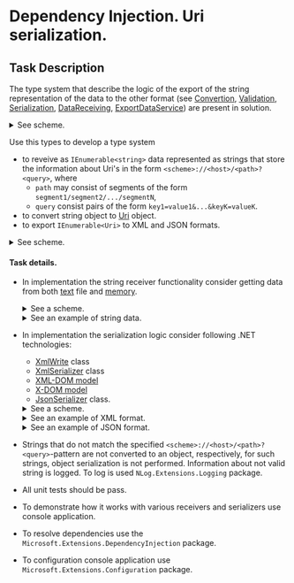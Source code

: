 # Dependency Injection. Uri serialization.

## Task Description

The type system that describe the logic of the export of the string representation of the data to the other format (see [Convertion](https://gitlab.com/autocode-tasks/net-6/dependency-injection-uri-serialization/-/blob/main/Conversion/IConverter.cs#L7), [Validation](https://gitlab.com/autocode-tasks/net-6/dependency-injection-uri-serialization/-/blob/main/Validation/IValidator.cs#L7), [Serialization](https://gitlab.com/autocode-tasks/net-6/dependency-injection-uri-serialization/-/blob/main/Serialization/IDataSerializer.cs#L17), [DataReceiving](https://gitlab.com/autocode-tasks/net-6/dependency-injection-uri-serialization/-/blob/main/DataReceiving/IDataReceiver.cs#L8), [ExportDataService](https://gitlab.com/autocode-tasks/net-6/dependency-injection-uri-serialization/-/blob/main/Conversion/IConverter.cs#L7)) are present in solution.
<details><summary>See scheme.</summary>

  ![](/Images/Architecture1.png)

</details>

Use this types to develop a type system 
  - to reveive as `IEnumerable<string>` data represented as strings that store the information about Uri's in the form `<scheme>://<host>/<path>?<query>`, where   
    - `path` may consist of segments of the form `segment1/segment2/.../segmentN`,
    - `query` consist pairs of the form `key1=value1&...&keyK=valueK`.
  - to convert string object to [Uri](https://docs.microsoft.com/en-us/dotnet/api/system.uri?view=net-6.0) object.
  - to export `IEnumerable<Uri>` to XML and JSON formats. 
  
<details><summary>See scheme.</summary>

  ![](/Images/Type_Dependencies_Diagram.png)

</details>

#### Task details.
- In implementation the string receiver functionality consider getting data from both [text](https://gitlab.com/autocode-tasks/net-6/dependency-injection-uri-serialization/-/blob/main/TextFileReceiver/TextStreamReceiver.cs#L11) file and [memory](https://gitlab.com/autocode-tasks/net-6/dependency-injection-uri-serialization/-/blob/main/InMemoryReceiver/InMemoryDataReceiver.cs#L9).
  <details><summary>See a scheme.</summary>

    ![](/Images/Architecture3.png)

  </details>
  <details>
  <summary>See an example of string data.</summary>

  ```
  https://habrahabr.ru/company/it-grad/blog/341486/
  http://www.example.com/customers/12345
  http://www.example.com/customers/12345/orders/98765
  https://qaevolution.ru/znakomstvo-s-testirovaniem-api/
  http://
  https://www.contoso.com/Home/Index.htm?q1=v1&q2=v2
  http://aaa.com/temp?key=Foo&value=Bar&id=42
  https://www.w3schools.com/html/default.asp
  http://www.ninject.org/learn.html
  https:.php
  https://docs.microsoft.com/ru-ru/dotnet/csharp/programming-guide/concepts/linq/linq-to-xml-overview
  docs.microsoft.com
  microsoft.com/ru-ru/dotnet/csharp/programming-guide/concepts/l
  https://docs.microsoft.com/ru-ru/dotnet/api/system.linq.queryable.where?view=netframework-4.8
  https://docs.microsoft.com/en-us/dotnet/api/system.xml.serialization.xmlserializer?view=net-6.0
  https://metanit.com/python/django/1.1.php
  ```
  </details>

- In implementation the serialization logic consider following .NET technologies:
  - [XmlWrite](https://gitlab.com/autocode-tasks/net-6/dependency-injection-uri-serialization/-/blob/main/XmlWriter.Serialization/XmlWriterTechnology.cs#L12) class
  - [XmlSerializer](https://gitlab.com/autocode-tasks/net-6/dependency-injection-uri-serialization/-/blob/main/XmlSerializer.Serialization/XmlSerializerTechnology.cs#L12) class
  - [XML-DOM model](https://gitlab.com/autocode-tasks/net-6/dependency-injection-uri-serialization/-/blob/main/XmlDomWriter.Serialization/XmlDomTechnology.cs#L12)
  - [X-DOM model](https://gitlab.com/autocode-tasks/net-6/dependency-injection-uri-serialization/-/blob/main/XDomWriter.Serialization/XDomTechnology.cs#L12)
  - [JsonSerializer](https://gitlab.com/autocode-tasks/net-6/dependency-injection-uri-serialization/-/blob/main/JsonSerializer.Serialization/JsonSerializerTechnology.cs#L12) class.

  <details><summary>See a scheme.</summary>

    ![](/Images/Architecture2.png)

  </details>

  <details>
  <summary>See an example of XML format.</summary>

  ```
  <?xml version="1.0" encoding="utf-8"?>
  <uriAdresses>
      <uriAdress>
          <scheme name="https" />
          <host name="habrahabr.ru" />
          <path>
              <segment>company</segment>
              <segment>it-grad</segment>
              <segment>blog</segment>
              <segment>341486</segment>
          </path>
      </uriAdress>
      <uriAdress>
          <scheme name="http" />
          <host name="www.example.com" />
          <path>
              <segment>customers</segment>
              <segment>12345</segment>
          </path>
      </uriAdress>
      <uriAdress>
          <scheme name="http" />
          <host name="www.example.com" />
          <path>
              <segment>customers</segment>
              <segment>12345</segment>
              <segment>orders</segment>
              <segment>98765</segment>
          </path>
      </uriAdress>
      <uriAdress>
          <scheme name="https" />
          <host name="qaevolution.ru" />
          <path>
              <segment>znakomstvo-s-testirovaniem-api</segment>
          </path>
      </uriAdress>
      <uriAdress>
          <scheme name="https" />
          <host name="www.contoso.com" />
          <path>
              <segment>Home</segment>
              <segment>Index.htm</segment>
          </path>
          <query>
              <parameter key="q1" value="v1" />
              <parameter key="q2" value="v2" />
          </query>
      </uriAdress>
      <uriAdress>
          <scheme name="http" />
          <host name="aaa.com" />
          <path>
              <segment>temp</segment>
          </path>
          <query>
              <parameter key="key" value="Foo" />
              <parameter key="value" value="Bar" />
              <parameter key="id" value="42" />
          </query>
      </uriAdress>
      <uriAdress>
          <scheme name="https" />
          <host name="www.w3schools.com" />
          <path>
              <segment>html</segment>
              <segment>default.asp</segment>
          </path>
      </uriAdress>
      <uriAdress>
          <scheme name="http" />
          <host name="www.ninject.org" />
          <path>
              <segment>learn.html</segment>
          </path>
      </uriAdress>
      <uriAdress>
          <scheme name="https" />
          <host name="docs.microsoft.com" />
          <path>
              <segment>ru-ru</segment>
              <segment>dotnet</segment>
              <segment>csharp</segment>
              <segment>programming-guide</segment>
              <segment>concepts</segment>
              <segment>linq</segment>
              <segment>linq-to-xml-overview</segment>
          </path>
      </uriAdress>
      <uriAdress>
          <scheme name="https" />
          <host name="docs.microsoft.com" />
          <path>
              <segment>ru-ru</segment>
              <segment>dotnet</segment>
              <segment>api</segment>
              <segment>system.linq.queryable.where</segment>
          </path>
          <query>
              <parameter key="view" value="netframework-4.8" />
          </query>
      </uriAdress>
      <uriAdress>
          <scheme name="https" />
          <host name="docs.microsoft.com" />
          <path>
              <segment>en-us</segment>
              <segment>dotnet</segment>
              <segment>api</segment>
              <segment>system.xml.serialization.xmlserializer</segment>
          </path>
          <query>
              <parameter key="view" value="net-6.0" />
          </query>
      </uriAdress>
      <uriAdress>
          <scheme name="https" />
          <host name="metanit.com" />
          <path>
              <segment>python</segment>
              <segment>django</segment>
              <segment>1.1.php</segment>
          </path>
      </uriAdress>
  </uriAdresses>
  ```
  </details>

  <details>
  <summary>See an example of JSON format.</summary>
  
  ```
  [
    {
      "scheme": "https",
      "host": "habrahabr.ru",
      "path": [
        "company",
        "it-grad",
        "blog",
        "341486"
      ]
    },
    {
      "scheme": "http",
      "host": "www.example.com",
      "path": [
        "customers",
        "12345"
      ]
    },
    {
      "scheme": "http",
      "host": "www.example.com",
      "path": [
        "customers",
        "12345",
        "orders",
        "98765"
      ]
    },
    {
      "scheme": "https",
      "host": "qaevolution.ru",
      "path": [
        "znakomstvo-s-testirovaniem-api"
      ]
    },
    {
      "scheme": "https",
      "host": "www.contoso.com",
      "path": [
        "Home",
        "Index.htm"
      ],
      "query": [
        {
          "key": "q1",
          "value": "v1"
        },
        {
          "key": "q2",
          "value": "v2"
        }
      ]
    },
    {
      "scheme": "http",
      "host": "aaa.com",
      "path": [
        "temp"
      ],
      "query": [
        {
          "key": "key",
          "value": "Foo"
        },
        {
          "key": "value",
          "value": "Bar"
        },
        {
          "key": "id",
          "value": "42"
        }
      ]
    },
    {
      "scheme": "https",
      "host": "www.w3schools.com",
      "path": [
        "html",
        "default.asp"
      ]
    },
    {
      "scheme": "http",
      "host": "www.ninject.org",
      "path": [
        "learn.html"
      ]
    },
    {
      "scheme": "https",
      "host": "docs.microsoft.com",
      "path": [
        "ru-ru",
        "dotnet",
        "csharp",
        "programming-guide",
        "concepts",
        "linq",
        "linq-to-xml-overview"
      ]
    },
    {
      "scheme": "https",
      "host": "docs.microsoft.com",
      "path": [
        "ru-ru",
        "dotnet",
        "api",
        "system.linq.queryable.where"
      ],
      "query": [
        {
          "key": "view",
          "value": "netframework-4.8"
        }
      ]
    },
    {
      "scheme": "https",
      "host": "docs.microsoft.com",
      "path": [
        "en-us",
        "dotnet",
        "api",
        "system.xml.serialization.xmlserializer"
      ],
      "query": [
        {
          "key": "view",
          "value": "net-6.0"
        }
      ]
    },
    {
      "scheme": "https",
      "host": "metanit.com",
      "path": [
        "python",
        "django",
        "1.1.php"
      ]
    }
  ]
  
  ```
  </details>

- Strings that do not match the specified `<scheme>://<host>/<path>?<query>`-pattern are not converted to an object, respectively, for such strings, object serialization is not performed. Information about not valid string is logged. To log is used `NLog.Extensions.Logging` package.
- All unit tests should be pass.
- To demonstrate how it works with various receivers and serializers use console application.
- To resolve dependencies use the `Microsoft.Extensions.DependencyInjection` package.
- To configuration console application use `Microsoft.Extensions.Configuration` package.
